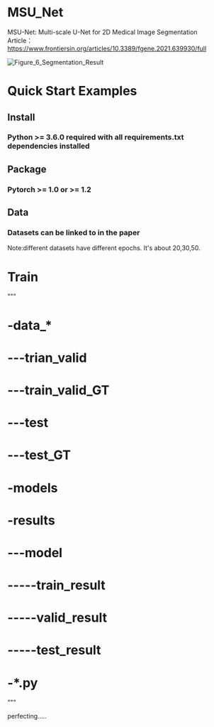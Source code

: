 # MSU_Net
MSU-Net: Multi-scale U-Net for 2D Medical Image Segmentation \
Article：https://www.frontiersin.org/articles/10.3389/fgene.2021.639930/full

![Figure_6_Segmentation_Result](https://user-images.githubusercontent.com/50656765/125736033-501fa324-f6bf-4622-b124-41d4ee497811.jpg)

# Quick Start Examples

## Install
### Python >= 3.6.0 required with all requirements.txt dependencies installed

## Package
### Pytorch >= 1.0 or >= 1.2

## Data
### Datasets can be linked to in the paper
Note:different datasets have different epochs. It's about 20,30,50.

# Train

"""
# -data_*
# ---trian_valid
# ---train_valid_GT
# ---test
# ---test_GT
# -models
# -results
# ---model
# -----train_result
# -----valid_result
# -----test_result
# -*.py
"""


perfecting.....
